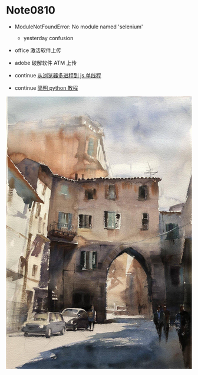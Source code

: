 # Note0810



- ModuleNotFoundError: No module named 'selenium' 
    - yesterday confusion

- office 激活软件上传

- adobe 破解软件 ATM 上传

- continue [从浏览器多进程到 js 单线程](https://segmentfault.com/a/1190000012925872)

- continue [简明 python 教程](https://wizardforcel.gitbooks.io/a-byte-of-python/content/57.html)


![街道一角](/image/corner_of_the_street.jpg)





